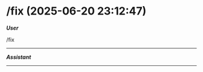 <!-- Generated by SpecStory -->

# /fix  (2025-06-20 23:12:47)

_**User**_

/fix 

---

_**Assistant**_



---

